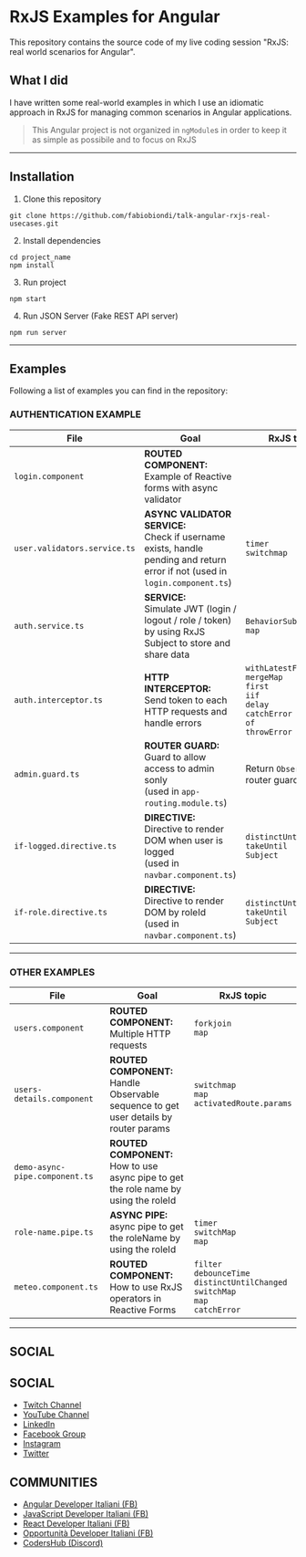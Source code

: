 # RxJS Examples for Angular

This repository contains the source code of my live coding session "RxJS: real world scenarios for Angular".

## What I did

I have written some real-world examples in which I use an idiomatic approach in RxJS for managing common scenarios in Angular applications.

> This Angular project is not organized in `ngModule`s in order to keep it as simple as possibile and to focus on RxJS

---

## Installation

1. Clone this repository

```
git clone https://github.com/fabiobiondi/talk-angular-rxjs-real-usecases.git
```

2. Install dependencies

```
cd project_name
npm install
```

3. Run project
```
npm start
```

4. Run JSON Server (Fake REST API server)

```
npm run server
```

---

## Examples

Following a list of examples you can find in the repository:

### AUTHENTICATION EXAMPLE

| File      | Goal  | RxJS topic
| ----------- | ----------- | ----------- |
| `login.component` | **ROUTED COMPONENT:** <br> Example of Reactive forms with async validator |  |
| `user.validators.service.ts`  | **ASYNC VALIDATOR SERVICE:** <br> Check if username exists, handle pending and return error if not (used in `login.component.ts`)   |`timer` <br> `switchmap`       | 
| `auth.service.ts`   | **SERVICE:** <br>Simulate JWT (login / logout / role / token) by using RxJS Subject to store and share data |   `BehaviorSubject` <br> `map`
| `auth.interceptor.ts`   | **HTTP INTERCEPTOR:** <br>Send token to each HTTP requests and handle errors |   `withLatestFrom` <br> `mergeMap` <br> `first` <br> `iif` <br> `delay` <br> `catchError` <br> `of` <br> `throwError`
| `admin.guard.ts` |  **ROUTER GUARD:** <br>Guard to allow access to admin sonly <br> (used in `app-routing.module.ts`)         | Return `Observable`s in router guards| 
| `if-logged.directive.ts`   | **DIRECTIVE:** <br>Directive to render DOM when user is logged <br> (used in `navbar.component.ts`)| `distinctUntilChanged` <br> `takeUntil` <br> `Subject`| 
| `if-role.directive.ts`   | **DIRECTIVE:** <br>Directive to render DOM by roleId <br> (used in `navbar.component.ts`) | `distinctUntilChanged` <br> `takeUntil` <br> `Subject`| 

---

### OTHER EXAMPLES

| File      | Goal  | RxJS topic
| ----------- | ----------- | ----------- |
| `users.component` | **ROUTED COMPONENT:** <br>Multiple HTTP requests  |  `forkjoin` <br> `map` |
| `users-details.component` | **ROUTED COMPONENT:** <br> Handle Observable sequence to get user details by router params|  `switchmap` <br> `map` <br> `activatedRoute.params` |
| `demo-async-pipe.component.ts` | **ROUTED COMPONENT:** <br> How to use async pipe to get the role name by using the roleId |  |
| `role-name.pipe.ts` | **ASYNC PIPE:** <br> async pipe to get the roleName by using the roleId |  `timer` <br> `switchMap` <br> `map` |
| `meteo.component.ts`   | **ROUTED COMPONENT:** <br> How to use RxJS operators in Reactive Forms| `filter` <br> `debounceTime` <br> `distinctUntilChanged` <br> `switchMap` <br> `map` <br> `catchError` <br> | 


---

## SOCIAL

## SOCIAL

* [Twitch Channel](https://www.twitch.tv/fabio_biondi)
* [YouTube Channel](https://www.youtube.com/c/FabioBiondi/)
* [LinkedIn](https://www.linkedin.com/in/fabiobiondi/)
* [Facebook Group](https://www.facebook.com/groups/fabiobiondi.training)
* [Instagram](https://www.instagram.com/biondifabio/)
* [Twitter](https://twitter.com/biondifabio)

## COMMUNITIES
* [Angular Developer Italiani (FB)](https://www.facebook.com/groups/angularjs.developer.italiani/)
* [JavaScript Developer Italiani (FB)]()
* [React Developer Italiani (FB)]()
* [Opportunità Developer Italiani (FB)]()
* [CodersHub (Discord)](https://discord.gg/9WSXYX4Stx)
